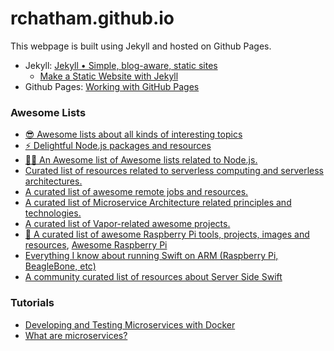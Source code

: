 # rchatham.github.io

This webpage is built using Jekyll and hosted on Github Pages.

- Jekyll: [Jekyll • Simple, blog-aware, static sites](https://jekyllrb.com)
    * [Make a Static Website with Jekyll](https://www.taniarascia.com/make-a-static-website-with-jekyll/)
- Github Pages: [Working with GitHub Pages](https://help.github.com/en/categories/working-with-github-pages)


### Awesome Lists
- [😎 Awesome lists about all kinds of interesting topics](https://github.com/sindresorhus/awesome)
- [⚡️ Delightful Node.js packages and resources](https://github.com/sindresorhus/awesome-nodejs)
- [🐢🚀 An Awesome list of Awesome lists related to Node.js.](https://github.com/bnb/awesome-awesome-nodejs)
- [Curated list of resources related to serverless computing and serverless architectures.](github.com/pmuens/awesome-serverless)
- [A curated list of awesome remote jobs and resources.](https://github.com/lukasz-madon/awesome-remote-job)
- [A curated list of Microservice Architecture related principles and technologies.](https://github.com/mfornos/awesome-microservices)
- [A curated list of Vapor-related awesome projects.](https://github.com/Cellane/awesome-vapor)
- [📝 A curated list of awesome Raspberry Pi tools, projects, images and resources](https://github.com/thibmaek/awesome-raspberry-pi), [Awesome Raspberry Pi](https://awesome-rpi.netlify.com)
- [Everything I know about running Swift on ARM (Raspberry Pi, BeagleBone, etc)](https://github.com/cellularmitosis/awesome-swift-arm)
- [A community curated list of resources about Server Side Swift](https://github.com/OptionalValue/awesome-server-side-swift#packages)


### Tutorials
- [Developing and Testing Microservices with Docker](https://mherman.org/blog/developing-and-testing-microservices-with-docker/)
- [What are microservices?](https://microservices.io)



